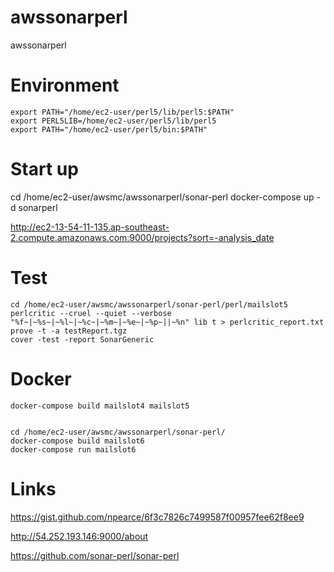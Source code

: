# awssonarperl
awssonarperl

# Environment

```
export PATH="/home/ec2-user/perl5/lib/perl5:$PATH"
export PERL5LIB=/home/ec2-user/perl5/lib/perl5
export PATH="/home/ec2-user/perl5/bin:$PATH"
```

# Start up


cd /home/ec2-user/awsmc/awssonarperl/sonar-perl
docker-compose up -d sonarperl

http://ec2-13-54-11-135.ap-southeast-2.compute.amazonaws.com:9000/projects?sort=-analysis_date



# Test
```
cd /home/ec2-user/awsmc/awssonarperl/sonar-perl/perl/mailslot5
perlcritic --cruel --quiet --verbose "%f~|~%s~|~%l~|~%c~|~%m~|~%e~|~%p~||~%n" lib t > perlcritic_report.txt
prove -t -a testReport.tgz
cover -test -report SonarGeneric
```

# Docker

```
docker-compose build mailslot4 mailslot5


cd /home/ec2-user/awsmc/awssonarperl/sonar-perl/
docker-compose build mailslot6
docker-compose run mailslot6

```


# Links

https://gist.github.com/npearce/6f3c7826c7499587f00957fee62f8ee9

http://54.252.193.146:9000/about

https://github.com/sonar-perl/sonar-perl
